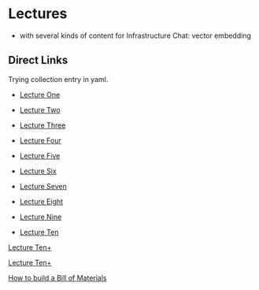 # Lectures
- with several kinds of content for Infrastructure Chat: vector embedding

## Direct Links
Trying collection entry in yaml.

- [Lecture One](lecture/lec01.md)

- [Lecture Two](./lecture/lec02.md)

- [Lecture Three](./lecture/lec03.md)

- [Lecture Four](./lecture/lec04.md)

- [Lecture Five](./lecture/lec05.md)

- [Lecture Six](./lecture/lec6.md)
- [Lecture Seven](./lecture/lec07.md)
- [Lecture Eight](./lecture/lec08.md)
- [Lecture Nine](./lecture/lec09.md)
- [Lecture Ten](lecture/lec10.md)





[Lecture Ten+](lecture/SRG-Session.10.5-June30-Fri.md)

[Lecture Ten+](lecture/SRG-Session.10.5-June30-Fri.md)


[How to build a Bill of Materials](../lecture/lec1)

